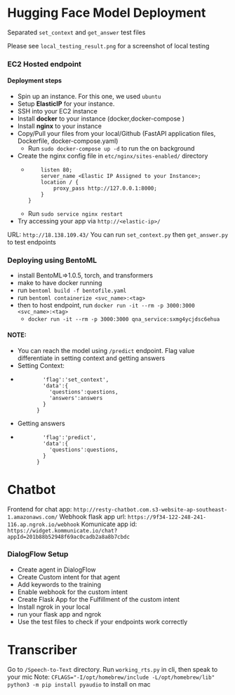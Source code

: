 # Hugging Face Model Deployment
Separated `set_context` and `get_answer` test files

Please see `local_testing_result.png` for a screenshot of local testing 

### EC2 Hosted endpoint
#### Deployment steps
  - Spin up an instance. For this one, we used `ubuntu`
  - Setup **ElasticIP** for your instance. 
  - SSH into your EC2 instance
  - Install **docker** to your instance (docker,docker-compose )
  - Install **nginx** to your instance
  - Copy/Pull your files from your local/Github (FastAPI application files, Dockerfile, docker-compose.yaml)
      - Run `sudo docker-compose up -d` to run the on background
  - Create the nginx config file in `etc/nginx/sites-enabled/` directory
      - ``` server {
            listen 80;
            server_name <Elastic IP Assigned to your Instance>;
            location / {
                proxy_pass http://127.0.0.1:8000;
            }
        }
      - Run `sudo service nginx restart`
  - Try accessing your app via `http://<elastic-ip>/`



URL: `http://18.138.109.43/`
You can run `set_context.py` then `get_answer.py` to test endpoints

### Deploying using BentoML
  - install BentoML=>1.0.5, torch, and transformers
  - make to have docker running
  - run `bentoml build -f bentofile.yaml`
  - run `bentoml containerize <svc_name>:<tag>`
  - then to host endpoint, run `docker run -it --rm -p 3000:3000 <svc_name>:<tag>`
      - `docker run -it --rm -p 3000:3000 qna_service:sxmg4ycjdsc6ehua`
   
#### NOTE:
  - You can reach the model using `/predict` endpoint. Flag value differentiate in setting context and getting answers
  - Setting Context: 
  - ``` json_data = {
            'flag':'set_context',
            'data':{
              'questions':questions,
              'answers':answers
            }
          }
  - Getting answers
  - ``` json_data = {
            'flag':'predict',
            'data':{
              'questions':questions,
            }
          }

# Chatbot

Frontend for chat app: `http://resty-chatbot.com.s3-website-ap-southeast-1.amazonaws.com/`
Webhook flask app url: `https://9f34-122-248-241-116.ap.ngrok.io/webhook` 
Komunicate app id: `https://widget.kommunicate.io/chat?appId=201b88b52948f69ac0cadb2a8a8b7cbdc`


### DialogFlow Setup
  - Create agent in DialogFlow
  - Create Custom intent for that agent
  - Add keywords to the training
  - Enable webhook for the custom intent
  - Create Flask App for the Fulfillment of the custom intent
  - Install ngrok in your local
  - run your flask app and ngrok
  - Use the test files to check if your endpoints work correctly

# Transcriber
Go to `/Speech-to-Text` directory. Run `working_rts.py` in cli, then speak to your mic
Note: `CFLAGS="-I/opt/homebrew/include -L/opt/homebrew/lib" python3 -m pip install pyaudio` to install on mac
